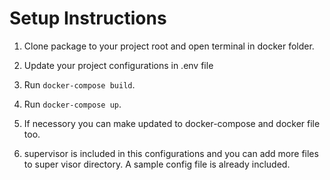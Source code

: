 # Setup Instructions

1. Clone package to your project root and open terminal in docker folder.

2. Update your project configurations in .env file

3. Run `docker-compose build`.

4. Run `docker-compose up`.

5. If necessory you can make updated to docker-compose and docker file too.

6. supervisor is included in this configurations and you can add more files to super visor directory. A sample config file is already included.

